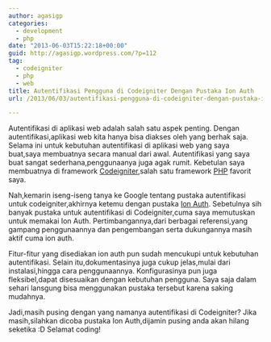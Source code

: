 ```yaml
---
author: agasigp
categories:
  - development
  - php
date: "2013-06-03T15:22:18+00:00"
guid: http://agasigp.wordpress.com/?p=112
tag:
  - codeigniter
  - php
  - web
title: Autentifikasi Pengguna di Codeigniter Dengan Pustaka Ion Auth
url: /2013/06/03/autentifikasi-pengguna-di-codeigniter-dengan-pustaka-ion-auth/

---
```

Autentifikasi di aplikasi web adalah salah satu aspek penting. Dengan autentifikasi,aplikasi web kita hanya bisa diakses oleh yang berhak saja. Selama ini untuk kebutuhan autentifikasi di aplikasi web yang saya buat,saya membuatnya secara manual dari awal. Autentifikasi yang saya buat sangat sederhana,penggunaanya juga agak rumit. Kebetulan saya membuatnya di framework [Codeigniter](http://www.codeigniter.com "Codeigniter"),salah satu framework [PHP](http://www.php.net "PHP") favorit saya.

Nah,kemarin iseng-iseng tanya ke Google tentang pustaka autentifikasi untuk codeigniter,akhirnya ketemu dengan pustaka [Ion Auth](http://benedmunds.com/ion_auth/‎ "Ion Auth"). Sebetulnya sih banyak pustaka untuk autentifikasi di Codeigniter,cuma saya memutuskan untuk memakai Ion Auth. Pertimbangannya,dari berbagai referensi,yang gampang penggunaannya dan pengembangan serta dukungannya masih aktif cuma ion auth.

Fitur-fitur yang disediakan ion auth pun sudah mencukupi untuk kebutuhan autentifikasi. Selain itu,dokumentasinya juga cukup jelas,mulai dari instalasi,hingga cara penggunaannya. Konfigurasinya pun juga fleksibel,dapat disesuaikan dengan kebutuhan pengguna. Saya saja dalam sehari lansgung bisa menggunakan pustaka tersebut karena saking mudahnya.

Jadi,masih pusing dengan yang namanya autentifikasi di Codeigniter? Jika masih,silahkan dicoba pustaka Ion Auth,dijamin pusing anda akan hilang seketika :D Selamat coding!
